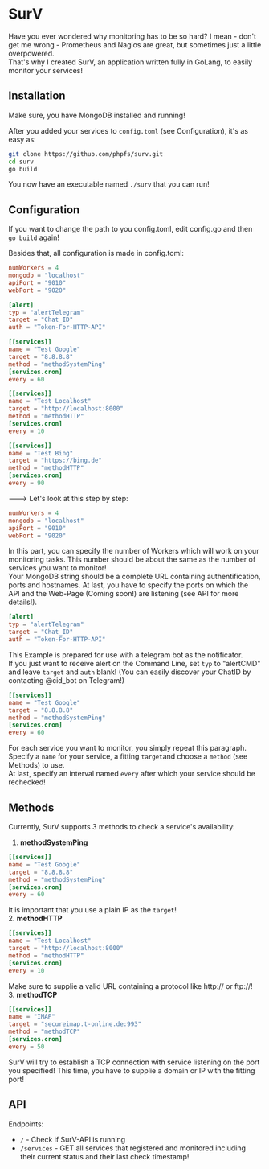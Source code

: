 # SurV
Have you ever wondered why monitoring has to be so hard?
I mean - don't get me wrong - Prometheus and Nagios are great, but sometimes just a little overpowered.    
That's why I created SurV, an application written fully in GoLang, to easily monitor your services!

## Installation
Make sure, you have MongoDB installed and running!   

After you added your services to `config.toml` (see Configuration), it's as easy as:
```bash
git clone https://github.com/phpfs/surv.git
cd surv
go build
```
You now have an executable named `./surv` that you can run!

## Configuration
If you want to change the path to you config.toml, edit config.go and then `go build` again!   

Besides that, all configuration is made in config.toml:
```toml
numWorkers = 4
mongodb = "localhost"
apiPort = "9010"
webPort = "9020"

[alert]
typ = "alertTelegram"
target = "Chat_ID"
auth = "Token-For-HTTP-API"

[[services]]
name = "Test Google"
target = "8.8.8.8"
method = "methodSystemPing"
[services.cron]
every = 60

[[services]]
name = "Test Localhost"
target = "http://localhost:8000"
method = "methodHTTP"
[services.cron]
every = 10

[[services]]
name = "Test Bing"
target = "https://bing.de"
method = "methodHTTP"
[services.cron]
every = 90
```

---> Let's look at this step by step: 
```toml
numWorkers = 4
mongodb = "localhost"
apiPort = "9010"
webPort = "9020"
```
In this part, you can specify the number of Workers which will work on your monitoring tasks. This number should be about the same as the number of services you want to monitor!   
Your MongoDB string should be a complete URL containing authentification, ports and hostnames.
At last, you have to specify the ports on which the API and the Web-Page (Coming soon!) are listening (see API for more details!).
```toml
[alert]
typ = "alertTelegram"
target = "Chat_ID"
auth = "Token-For-HTTP-API"
```
This Example is prepared for use with a telegram bot as the notificator.   
If you just want to receive alert on the Command Line, set `typ` to "alertCMD" and leave `target` and `auth` blank!
(You can easily discover your ChatID by contacting @cid_bot on Telegram!)
```toml
[[services]]
name = "Test Google"
target = "8.8.8.8"
method = "methodSystemPing"
[services.cron]
every = 60
```
For each service you want to monitor, you simply repeat this paragraph.
Specify a `name` for your service, a fitting `target`and choose a `method` (see Methods) to use.   
At last, specify an interval named `every` after which your service should be rechecked!


## Methods
Currently, SurV supports 3 methods to check a service's availability:
1. **methodSystemPing**
```toml
[[services]]
name = "Test Google"
target = "8.8.8.8"
method = "methodSystemPing"
[services.cron]
every = 60
```
It is important that you use a plain IP as the `target`!     
2. **methodHTTP**
```toml
[[services]]
name = "Test Localhost"
target = "http://localhost:8000"
method = "methodHTTP"
[services.cron]
every = 10
```
Make sure to supplie a valid URL containing a protocol like http:// or ftp://!     
3. **methodTCP**
```toml
[[services]]
name = "IMAP"
target = "secureimap.t-online.de:993"
method = "methodTCP"
[services.cron]
every = 50
```
SurV will try to establish a TCP connection with service listening on the port you specified!
This time, you have to supplie a domain or IP with the fitting port!

## API
Endpoints:
- `/` - Check if SurV-API is running
- `/services` - GET all services that registered and monitored including their current status and their last check timestamp!
